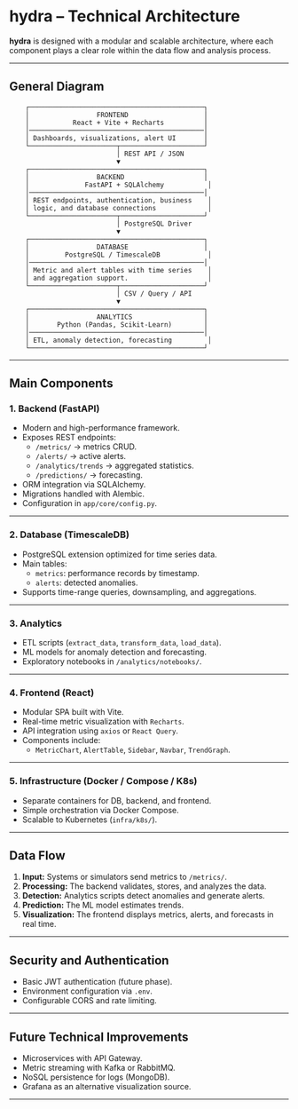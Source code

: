 # hydra – Technical Architecture

**hydra** is designed with a modular and scalable architecture, where each component plays a clear role within the data flow and analysis process.

---

## General Diagram
        ┌────────────────────────────────────────────┐
        │                 FRONTEND                   │
        │           React + Vite + Recharts          │
        │────────────────────────────────────────────│
        │ Dashboards, visualizations, alert UI       │
        └──────────────────────┬─────────────────────┘
                               │ REST API / JSON
                               ▼
        ┌────────────────────────────────────────────┐
        │                 BACKEND                    │
        │              FastAPI + SQLAlchemy           │
        │────────────────────────────────────────────│
        │ REST endpoints, authentication, business    │
        │ logic, and database connections             │
        └──────────────────────┬─────────────────────┘
                               │ PostgreSQL Driver
                               ▼
        ┌────────────────────────────────────────────┐
        │                 DATABASE                   │
        │         PostgreSQL / TimescaleDB            │
        │────────────────────────────────────────────│
        │ Metric and alert tables with time series    │
        │ and aggregation support.                    │
        └──────────────────────┬─────────────────────┘
                               │ CSV / Query / API
                               ▼
        ┌────────────────────────────────────────────┐
        │                 ANALYTICS                  │
        │       Python (Pandas, Scikit-Learn)        │
        │────────────────────────────────────────────│
        │ ETL, anomaly detection, forecasting         │
        └────────────────────────────────────────────┘

---

## Main Components

### **1. Backend (FastAPI)**
- Modern and high-performance framework.
- Exposes REST endpoints:
  - `/metrics/` → metrics CRUD.
  - `/alerts/` → active alerts.
  - `/analytics/trends` → aggregated statistics.
  - `/predictions/` → forecasting.
- ORM integration via SQLAlchemy.
- Migrations handled with Alembic.
- Configuration in `app/core/config.py`.

---

### **2. Database (TimescaleDB)**
- PostgreSQL extension optimized for time series data.
- Main tables:
  - `metrics`: performance records by timestamp.
  - `alerts`: detected anomalies.
- Supports time-range queries, downsampling, and aggregations.

---

### **3. Analytics**
- ETL scripts (`extract_data`, `transform_data`, `load_data`).
- ML models for anomaly detection and forecasting.
- Exploratory notebooks in `/analytics/notebooks/`.

---

### **4. Frontend (React)**
- Modular SPA built with Vite.
- Real-time metric visualization with `Recharts`.
- API integration using `axios` or `React Query`.
- Components include:
  - `MetricChart`, `AlertTable`, `Sidebar`, `Navbar`, `TrendGraph`.

---

### **5. Infrastructure (Docker / Compose / K8s)**
- Separate containers for DB, backend, and frontend.
- Simple orchestration via Docker Compose.
- Scalable to Kubernetes (`infra/k8s/`).

---

## Data Flow

1. **Input:** Systems or simulators send metrics to `/metrics/`.
2. **Processing:** The backend validates, stores, and analyzes the data.
3. **Detection:** Analytics scripts detect anomalies and generate alerts.
4. **Prediction:** The ML model estimates trends.
5. **Visualization:** The frontend displays metrics, alerts, and forecasts in real time.

---

## Security and Authentication

- Basic JWT authentication (future phase).
- Environment configuration via `.env`.
- Configurable CORS and rate limiting.

---

## Future Technical Improvements

- Microservices with API Gateway.
- Metric streaming with Kafka or RabbitMQ.
- NoSQL persistence for logs (MongoDB).
- Grafana as an alternative visualization source.

---